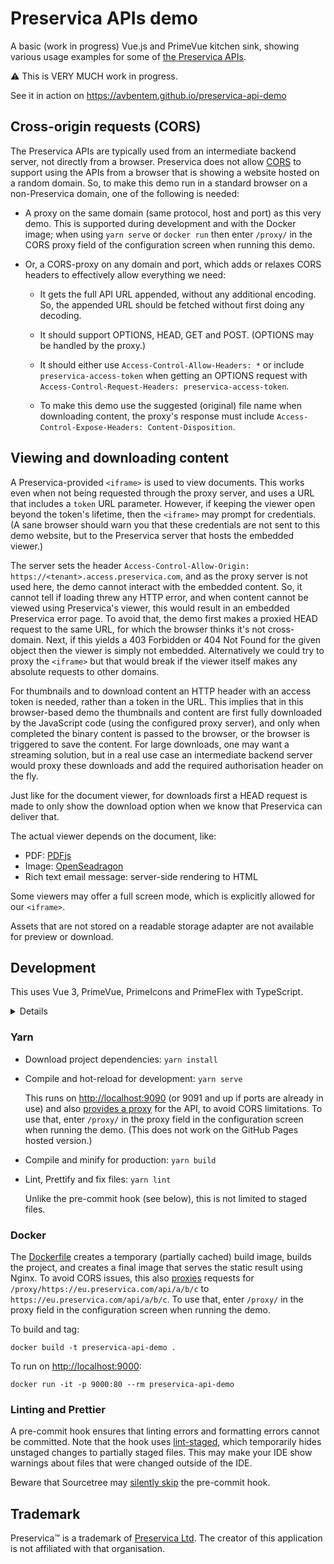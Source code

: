 # Preservica APIs demo

A basic (work in progress) Vue.js and PrimeVue kitchen sink, showing various usage examples for some
of [the Preservica APIs](https://developers.preservica.com/api-reference).

:warning:  This is VERY MUCH work in progress.

See it in action on <https://avbentem.github.io/preservica-api-demo>

## Cross-origin requests (CORS)

The Preservica APIs are typically used from an intermediate backend server, not directly from a
browser. Preservica does not allow [CORS](https://developer.mozilla.org/en-US/docs/Web/HTTP/CORS) to
support using the APIs from a browser that is showing a website hosted on a random domain. So, to
make this demo run in a standard browser on a non-Preservica domain, one of the following is needed:

- A proxy on the same domain (same protocol, host and port) as this very demo. This is supported 
  during development and with the Docker image; when using `yarn serve` or `docker run` then enter
  `/proxy/` in the CORS proxy field of the configuration screen when running this demo.

- Or, a CORS-proxy on any domain and port, which adds or relaxes CORS headers to effectively allow
  everything we need:
  
  - It gets the full API URL appended, without any additional encoding. So, the appended URL should
    be fetched without first doing any decoding.

  - It should support OPTIONS, HEAD, GET and POST. (OPTIONS may be handled by the proxy.)

  - It should either use `Access-Control-Allow-Headers: *` or include `preservica-access-token`
    when getting an OPTIONS request with `Access-Control-Request-Headers: preservica-access-token`.

  - To make this demo use the suggested (original) file name when downloading content, the proxy's
    response must include `Access-Control-Expose-Headers: Content-Disposition`.

## Viewing and downloading content

A Preservica-provided `<iframe>` is used to view documents. This works even when not being requested
through the proxy server, and uses a URL that includes a `token` URL parameter. However, if keeping
the viewer open beyond the token's lifetime, then the `<iframe>` may prompt for credentials. (A sane
browser should warn you that these credentials are not sent to this demo website, but to the
Preservica server that hosts the embedded viewer.)

The server sets the header `Access-Control-Allow-Origin: https://<tenant>.access.preservica.com`,
and as the proxy server is not used here, the demo cannot interact with the embedded content. So, it
cannot tell if loading threw any HTTP error, and when content cannot be viewed using Preservica's
viewer, this would result in an embedded Preservica error page. To avoid that, the demo first makes
a proxied HEAD request to the same URL, for which the browser thinks it's not cross-domain. Next, if
this yields a 403 Forbidden or 404 Not Found for the given object then the viewer is simply not
embedded. Alternatively we could try to proxy the `<iframe>` but that would break if the viewer
itself makes any absolute requests to other domains.

For thumbnails and to download content an HTTP header with an access token is needed, rather than a
token in the URL. This implies that in this browser-based demo the thumbnails and content are first
fully downloaded by the JavaScript code (using the configured proxy server), and only when completed
the binary content is passed to the browser, or the browser is triggered to save the content. For
large downloads, one may want a streaming solution, but in a real use case an intermediate backend
server would proxy these downloads and add the required authorisation header on the fly.

Just like for the document viewer, for downloads first a HEAD request is made to only show the
download option when we know that Preservica can deliver that.

The actual viewer depends on the document, like:

- PDF: [PDFjs](https://github.com/mozilla/pdf.js)
- Image: [OpenSeadragon](https://openseadragon.github.io/)
- Rich text email message: server-side rendering to HTML

Some viewers may offer a full screen mode, which is explicitly allowed for our `<iframe>`.

Assets that are not stored on a readable storage adapter are not available for preview or download.

## Development

This uses Vue 3, PrimeVue, PrimeIcons and PrimeFlex with TypeScript.

<details>
<summary>Details</summary>

This project was bootstrapped with Vue CLI v4.5.9. Initial `vue create` options:

- Please pick a preset: Manually select features
- Check the features needed for your project: Choose Vue version, Babel, TS, Router, Vuex, CSS
  Pre-processors, Linter, Unit
- Choose a version of Vue.js that you want to start the project with: 3.x (Preview)
- Use class-style component syntax? No
- Use Babel alongside TypeScript (required for modern mode, auto-detected polyfills, transpiling
  JSX)? Yes
- Use history mode for router? (Requires proper server setup for index fallback in production) Yes
- Pick a CSS pre-processor (PostCSS, Autoprefixer and CSS Modules are supported by default):
  Sass/SCSS (with dart-sass)
- Pick a linter / formatter config: Prettier
- Pick additional lint features: Lint on save, Lint and fix on commit
- Pick a unit testing solution: Jest
- Where do you prefer placing config for Babel, ESLint, etc.? In dedicated config files
- Pick the package manager to use when installing dependencies: Yarn

Next, upgraded Prettier to fix errors in the generated code, configured `.editorconfig` and Prettier
rules, added `vue.config.js` to set the app's title, and added PrimeVue, PrimeIcons and PrimeFlex.
</details>

### Yarn

- Download project dependencies: `yarn install`

- Compile and hot-reload for development: `yarn serve`

  This runs on <http://localhost:9090> (or 9091 and up if ports are already in use) and also
  [provides a proxy](./vue.config.js) for the API, to avoid CORS limitations. To use that, enter
  `/proxy/` in the proxy field in the configuration screen when running the demo. (This does not
  work on the GitHub Pages hosted version.)

- Compile and minify for production: `yarn build`

- Lint, Prettify and fix files: `yarn lint`

  Unlike the pre-commit hook (see below), this is not limited to staged files.

### Docker

The [Dockerfile](./Dockerfile) creates a temporary (partially cached) build image, builds the
project, and creates a final image that serves the static result using Nginx. To avoid CORS issues,
this also [proxies](./docker-nginx.conf) requests for `/proxy/https://eu.preservica.com/api/a/b/c`
to `https://eu.preservica.com/api/a/b/c`. To use that, enter `/proxy/` in the proxy field in the
configuration screen when running the demo.

To build and tag:

```text
docker build -t preservica-api-demo .
```

To run on <http://localhost:9000>:

```text
docker run -it -p 9000:80 --rm preservica-api-demo
```

### Linting and Prettier

A pre-commit hook ensures that linting errors and formatting errors cannot be committed. Note that
the hook uses [lint-staged](https://github.com/okonet/lint-staged), which temporarily hides unstaged
changes to partially staged files. This may make your IDE show warnings about files that were
changed outside of the IDE.

Beware that Sourcetree may [silently skip](https://jira.atlassian.com/browse/SRCTREE-7184) the
pre-commit hook.

## Trademark

Preservica™ is a trademark of [Preservica Ltd](https://preservica.com/). The creator of this
application is not affiliated with that organisation. 
